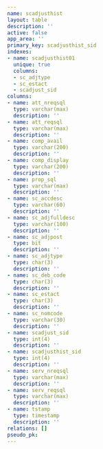 ```yaml
---
name: scadjusthist
layout: table
description: ''
active: false
app_area: ''
primary_key: scadjusthist_sid
indexes:
- name: scadjusthist01
  unique: true
  columns:
  - sc_adjtype
  - sc_estact
  - scadjust_sid
columns:
- name: att_nreqsql
  type: varchar(max)
  description: ''
- name: att_reqsql
  type: varchar(max)
  description: ''
- name: comp_avail
  type: varchar(200)
  description: ''
- name: comp_display
  type: varchar(200)
  description: ''
- name: prop_sql
  type: varchar(max)
  description: ''
- name: sc_accdesc
  type: varchar(60)
  description: ''
- name: sc_adjfulldesc
  type: varchar(100)
  description: ''
- name: sc_adjpost
  type: bit
  description: ''
- name: sc_adjtype
  type: char(3)
  description: ''
- name: sc_deb_code
  type: char(3)
  description: ''
- name: sc_estact
  type: char(3)
  description: ''
- name: sc_nomcode
  type: varchar(30)
  description: ''
- name: scadjust_sid
  type: int(4)
  description: ''
- name: scadjusthist_sid
  type: int(4)
  description: ''
- name: serv_nreqsql
  type: varchar(max)
  description: ''
- name: serv_reqsql
  type: varchar(max)
  description: ''
- name: tstamp
  type: timestamp
  description: ''
relations: []
pseudo_pk: 
---
```


